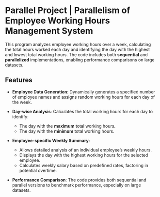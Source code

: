 # Parallel Project | Parallelism of Employee Working Hours Management System 

This program analyzes employee working hours over a week, calculating the total hours worked each day and identifying the day with the highest and lowest total working hours. The code includes both **sequential** and **parallelized** implementations, enabling performance comparisons on large datasets.

## Features

- **Employee Data Generation**: Dynamically generates a specified number of employee names and assigns random working hours for each day of the week.
  
- **Day-wise Analysis**: Calculates the total working hours for each day to identify:
  - The day with the **maximum** total working hours.
  - The day with the **minimum** total working hours.
  
- **Employee-specific Weekly Summary**:
  - Allows detailed analysis of an individual employee’s weekly hours.
  - Displays the day with the highest working hours for the selected employee.
  - Calculates weekly salary based on predefined rates, factoring in potential overtime.
  
- **Performance Comparison**: The code provides both sequential and parallel versions to benchmark performance, especially on large datasets.
